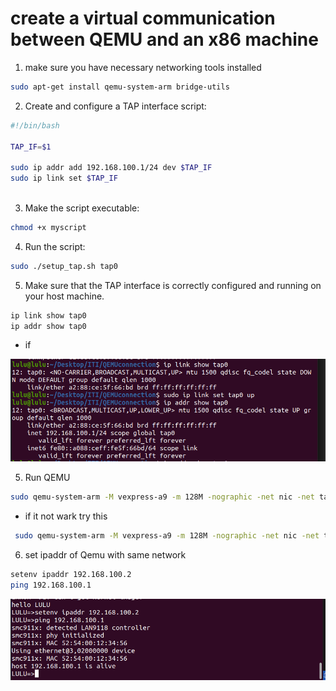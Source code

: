 #  create a virtual communication between QEMU and an x86 machine

1. make sure you have necessary networking tools installed
```sh
sudo apt-get install qemu-system-arm bridge-utils
```

2. Create and configure a TAP interface script:

```sh 
#!/bin/bash

TAP_IF=$1

sudo ip addr add 192.168.100.1/24 dev $TAP_IF
sudo ip link set $TAP_IF
                
```

3. Make the script executable:
```sh
chmod +x myscript
```

4. Run the script:

```sh 
sudo ./setup_tap.sh tap0
```

5. Make sure that the TAP interface is correctly configured and running on your host machine.

```sh 
ip link show tap0
ip addr show tap0
```
- if 

![alt text](image.png)

5.  Run QEMU

```sh
sudo qemu-system-arm -M vexpress-a9 -m 128M -nographic -net nic -net tap,script=script_path -kernel u-boot_path
```
- if it not wark try this

```sh 
 sudo qemu-system-arm -M vexpress-a9 -m 128M -nographic -net nic -net tap,ifname=tap0,script=no -kernel u-boot 
```

6. set ipaddr of Qemu with same network 
```sh
setenv ipaddr 192.168.100.2
ping 192.168.100.1
```
![alt text](image-1.png)